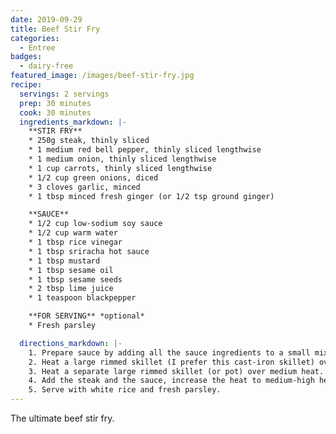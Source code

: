 ```yaml
---
date: 2019-09-29
title: Beef Stir Fry
categories:
  - Entree
badges:
  - dairy-free
featured_image: /images/beef-stir-fry.jpg
recipe:
  servings: 2 servings
  prep: 30 minutes
  cook: 30 minutes
  ingredients_markdown: |-
    **STIR FRY**
    * 250g steak, thinly sliced
    * 1 medium red bell pepper, thinly sliced lengthwise
    * 1 medium onion, thinly sliced lengthwise
    * 1 cup carrots, thinly sliced lengthwise
    * 1/2 cup green onions, diced
    * 3 cloves garlic, minced
    * 1 tbsp minced fresh ginger (or 1/2 tsp ground ginger)

    **SAUCE**
    * 1/2 cup low-sodium soy sauce
    * 1/2 cup warm water
    * 1 tbsp rice vinegar
    * 1 tbsp sriracha hot sauce
    * 1 tbsp mustard
    * 1 tbsp sesame oil
    * 1 tbsp sesame seeds
    * 2 tbsp lime juice
    * 1 teaspoon blackpepper

    **FOR SERVING** *optional*
    * Fresh parsley

  directions_markdown: |-
    1. Prepare sauce by adding all the sauce ingredients to a small mixing bowl and whisking to combine. Set aside.
    2. Heat a large rimmed skillet (I prefer this cast-iron skillet) over medium heat and cook the steak until just tender. Set aside.
    3. Heat a separate large rimmed skillet (or pot) over medium heat. Once hot, add sesame oil (or water) and all the other vegetables. Stir to combine and sauté until just tender.
    4. Add the steak and the sauce, increase the heat to medium-high heat, and cook until well combined and the mixture is very hot - about 5 minutes.
    5. Serve with white rice and fresh parsley.
---
```

The ultimate beef stir fry.

<!-- ![Cookie](https://source.unsplash.com/euGck1ifvp0)

Carefully placing them on the tray.

![Cookie](https://source.unsplash.com/RUPPakds28k)

Little Gavin loves them.

![Cookie](https://source.unsplash.com/YnrSLOAjOEA)

Delicious! -->